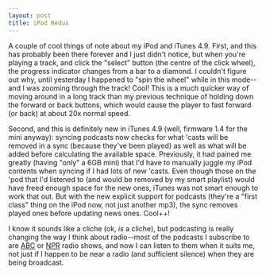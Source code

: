 ```yaml
---
layout: post
title: iPod Redux
---
```


A couple of cool things of note about my iPod and iTunes 4.9. First,
and this has probably been there forever and I just didn't notice, but
when you're playing a track, and click the "select" button (the centre
of the click wheel), the progress indicator changes from a bar to a
diamond. I couldn't figure out why, until yesterday I happened to
"spin the wheel" while in this mode--and I was zooming through the
track! Cool! This is a much quicker way of moving around in a long
track than my previous technique of holding down the forward or back
buttons, which would cause the player to fast forward (or back) at
about 20x normal speed.

Second, and this is definitely new in iTunes 4.9 (well, firmware 1.4
for the mini anyway): syncing podcasts now checks for what 'casts will
be removed in a sync (because they've been played) as well as what
will be added before calculating the available space. Previously, it
had pained me greatly (having "only" a 6GB mini) that I'd have to
manually juggle my iPod contents when syncing if I had lots of new
'casts. Even though those on the 'pod that I'd listened to (and would
be removed by my smart playlist) would have freed enough space for the
new ones, iTunes was not smart enough to work that out. But with the
new explicit support for podcasts (they're a "first class" thing on
the iPod now, not just another mp3), the sync removes played ones
before updating news ones. Cool++!

I know it sounds like a cliche (ok, *is* a cliche), but podcasting is
really changing the way I think about radio--most of the podcasts I
subscribe to are [ABC][] or [NPR][] radio shows, and now I can listen
to them when it suits me, not just if I happen to be near a radio (and
sufficient silence) when they are being broadcast.

[ABC]: http://www.abc.net.au/
[NPR]: http://www.npr.org/
